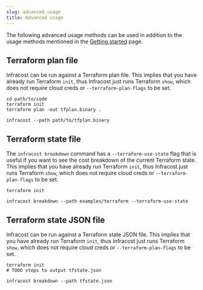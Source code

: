 ```yaml
---
slug: advanced_usage
title: Advanced usage
---
```


The following advanced usage methods can be used in addition to the usage methods mentioned in the [Getting started](/docs/#usage) page.

## Terraform plan file

Infracost can be run against a Terraform plan file. This implies that you have already run Terraform `init`, thus Infracost just runs Terraform `show`, which does not require cloud creds or `--terraform-plan-flags` to be set.

  ```shell
  cd path/to/code
  terraform init
  terraform plan -out tfplan.binary .

  infracost --path path/to/tfplan.binary
  ```

## Terraform state file

The `infracost breakdown` command has a `--terraform-use-state` flag that is useful if you want to see the cost breakdown of the current Terraform state. This implies that you have already run Terraform `init`, thus Infracost just runs Terraform `show`, which does not require cloud creds or `--terraform-plan-flags` to be set.

  ```shell
  terraform init

  infracost breakdown --path examples/terraform --terraform-use-state
  ```

## Terraform state JSON file

Infracost can be run against a Terraform state JSON file. This implies that you have already run Terraform `init`, thus Infracost just runs Terraform `show`, which does not require cloud creds or `--terraform-plan-flags` to be set.

  ```shell
  terraform init
  # TODO steps to output tfstate.json

  infracost breakdown --path tfstate.json
  ```
